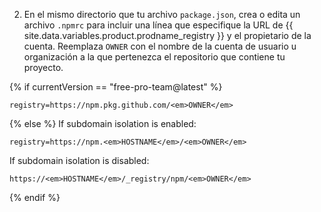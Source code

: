 2. En el mismo directorio que tu archivo `package.json`, crea o edita un archivo `.npmrc` para incluir una línea que especifique la URL de {{ site.data.variables.product.prodname_registry }} y el propietario de la cuenta. Reemplaza `OWNER` con el nombre de la cuenta de usuario u organización a la que pertenezca el repositorio que contiene tu proyecto.

{% if currentVersion == "free-pro-team@latest" %}
  ```shell
registry=https://npm.pkg.github.com/<em>OWNER</em>
  ```
{% else %}
  If subdomain isolation is enabled:
  ```shell
  registry=https://npm.<em>HOSTNAME</em>/<em>OWNER</em>
  ```
  If subdomain isolation is disabled:
  ```shell
  https://<em>HOSTNAME</em>/_registry/npm/<em>OWNER</em>
  ```
{% endif %}
